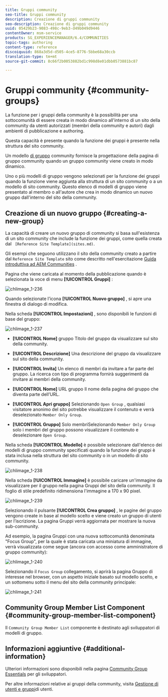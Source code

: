 ```yaml
---
title: Gruppi community
seo-title: Gruppi community
description: Creazione di gruppi community
seo-description: Creazione di gruppi community
uuid: 05429b23-9083-498c-9eb3-d49b049d9446
contentOwner: msm-service
products: SG_EXPERIENCEMANAGER/6.4/COMMUNITIES
topic-tags: authoring
content-type: reference
discoiquuid: 868a3d5d-d505-4ce5-8776-5bbe68a30ccb
translation-type: tm+mt
source-git-commit: 8c66f2b0053882bd1c998d8e01dbb0573881bc87

---
```



# Gruppi community {#community-groups}

La funzione per i gruppi della community è la possibilità per una sottocomunità di essere creata in modo dinamico all&#39;interno di un sito della community da utenti autorizzati (membri della community e autori) dagli ambienti di pubblicazione e authoring.

Questa capacità è presente quando la funzione [](functions.md#groups-function) dei gruppi è presente nella struttura del sito [](sites-console.md) community.

Un modello [di gruppo](tools-groups.md) community fornisce la progettazione della pagina di gruppo community quando un gruppo community viene creato in modo dinamico.

Uno o più modelli di gruppo vengono selezionati per la funzione dei gruppi quando la funzione viene aggiunta alla struttura di un sito community o a un modello di sito community. Questo elenco di modelli di gruppo viene presentato al membro o all&#39;autore che crea in modo dinamico un nuovo gruppo dall&#39;interno del sito della community.

## Creazione di un nuovo gruppo {#creating-a-new-group}

La capacità di creare un nuovo gruppo di community si basa sull&#39;esistenza di un sito community che include la funzione dei gruppi, come quella creata dal ` [Reference Site Template](sites.md)`.

Gli esempi che seguono utilizzano il sito della community creato a partire dal `Reference Site Template` sito come descritto nell&#39;esercitazione [Guida introduttiva ad AEM Communities](getting-started.md) .

Pagina che viene caricata al momento della pubblicazione quando è selezionata la voce di menu **[!UICONTROL Gruppi]** :

![chlimage_1-236](assets/chlimage_1-236.png)

Quando selezionate l’icona **[!UICONTROL Nuovo gruppo]** , si apre una finestra di dialogo di modifica.

Nella scheda **[!UICONTROL Impostazioni]** , sono disponibili le funzioni di base del gruppo:

![chlimage_1-237](assets/chlimage_1-237.png)

* **[!UICONTROL Nome]** gruppo Titolo del gruppo da visualizzare sul sito della community.

* **[!UICONTROL Descrizione]** Una descrizione del gruppo da visualizzare sul sito della community.

* **[!UICONTROL Invita]** Un elenco di membri da invitare a far parte del gruppo. La ricerca con tipo di programma fornirà suggerimenti da invitare ai membri della community.

* **[!UICONTROL Nome]** URL gruppo Il nome della pagina del gruppo che diventa parte dell’URL.

* **[!UICONTROL Apri gruppo]** Selezionando `Open Group` , qualsiasi visitatore anonimo del sito potrebbe visualizzare il contenuto e verrà deselezionato `Member Only Group`.

* **[!UICONTROL Gruppo]** Solo membriSelezionando `Member Only Group` solo i membri del gruppo possono visualizzare il contenuto e deselezionare `Open Group`.

Nella scheda **[!UICONTROL Modello]** è possibile selezionare dall&#39;elenco dei modelli di gruppo community specificati quando la funzione dei gruppi è stata inclusa nella struttura del sito community o in un modello di sito community.

![chlimage_1-238](assets/chlimage_1-238.png)

Nella scheda **[!UICONTROL Immagine]** è possibile caricare un&#39;immagine da visualizzare per il gruppo nella pagina Gruppi del sito della community. Il foglio di stile predefinito ridimensiona l&#39;immagine a 170 x 90 pixel.

![chlimage_1-239](assets/chlimage_1-239.png)

Selezionando il pulsante **[!UICONTROL Crea gruppo]** , le pagine del gruppo vengono create in base al modello scelto e viene creato un gruppo di utenti per l’iscrizione. La pagina Gruppi verrà aggiornata per mostrare la nuova sub-community.

Ad esempio, la pagina Gruppi con una nuova sottocomunità denominata &quot;Focus Group&quot;, per la quale è stata caricata una miniatura di immagine, verrà visualizzata come segue (ancora con accesso come amministratore di gruppo community):

![chlimage_1-240](assets/chlimage_1-240.png)

Selezionando il `Focus Group` collegamento, si aprirà la pagina Gruppo di interesse nel browser, con un aspetto iniziale basato sul modello scelto, e un sottomenu sotto il menu del sito della community principale:

![chlimage_1-241](assets/chlimage_1-241.png)

## Community Group Member List Component {#community-group-member-list-component}

Il `Community Group Member List` componente è destinato agli sviluppatori di modelli di gruppo.

## Informazioni aggiuntive {#additional-information}

Ulteriori informazioni sono disponibili nella pagina [Community Group Essentials](essentials-groups.md) per gli sviluppatori.

Per altre informazioni relative ai gruppi della community, visita [Gestione di utenti e gruppi](users.md)di utenti.

